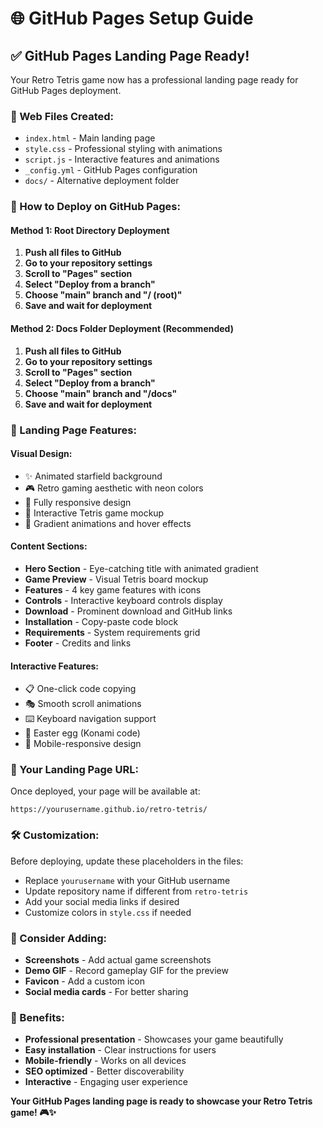 # 🌐 GitHub Pages Setup Guide

## ✅ GitHub Pages Landing Page Ready!

Your Retro Tetris game now has a professional landing page ready for GitHub Pages deployment.

### 📁 Web Files Created:
- `index.html` - Main landing page
- `style.css` - Professional styling with animations
- `script.js` - Interactive features and animations
- `_config.yml` - GitHub Pages configuration
- `docs/` - Alternative deployment folder

### 🚀 How to Deploy on GitHub Pages:

#### Method 1: Root Directory Deployment
1. **Push all files to GitHub**
2. **Go to your repository settings**
3. **Scroll to "Pages" section**
4. **Select "Deploy from a branch"**
5. **Choose "main" branch and "/ (root)"**
6. **Save and wait for deployment**

#### Method 2: Docs Folder Deployment (Recommended)
1. **Push all files to GitHub**
2. **Go to your repository settings**
3. **Scroll to "Pages" section**
4. **Select "Deploy from a branch"**
5. **Choose "main" branch and "/docs"**
6. **Save and wait for deployment**

### 🎨 Landing Page Features:

#### **Visual Design:**
- ✨ Animated starfield background
- 🎮 Retro gaming aesthetic with neon colors
- 📱 Fully responsive design
- 🎯 Interactive Tetris game mockup
- 🌈 Gradient animations and hover effects

#### **Content Sections:**
- **Hero Section** - Eye-catching title with animated gradient
- **Game Preview** - Visual Tetris board mockup
- **Features** - 4 key game features with icons
- **Controls** - Interactive keyboard controls display
- **Download** - Prominent download and GitHub links
- **Installation** - Copy-paste code block
- **Requirements** - System requirements grid
- **Footer** - Credits and links

#### **Interactive Features:**
- 📋 One-click code copying
- 🎭 Smooth scroll animations
- ⌨️ Keyboard navigation support
- 🎊 Easter egg (Konami code)
- 📱 Mobile-responsive design

### 🔗 Your Landing Page URL:
Once deployed, your page will be available at:
```
https://yourusername.github.io/retro-tetris/
```

### 🛠️ Customization:
Before deploying, update these placeholders in the files:
- Replace `yourusername` with your GitHub username
- Update repository name if different from `retro-tetris`
- Add your social media links if desired
- Customize colors in `style.css` if needed

### 📸 Consider Adding:
- **Screenshots** - Add actual game screenshots
- **Demo GIF** - Record gameplay GIF for the preview
- **Favicon** - Add a custom icon
- **Social media cards** - For better sharing

### 🎯 Benefits:
- **Professional presentation** - Showcases your game beautifully
- **Easy installation** - Clear instructions for users
- **Mobile-friendly** - Works on all devices
- **SEO optimized** - Better discoverability
- **Interactive** - Engaging user experience

**Your GitHub Pages landing page is ready to showcase your Retro Tetris game! 🎮✨**
